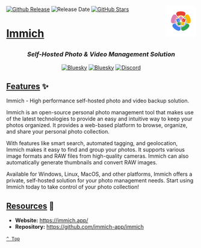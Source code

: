 <a name="top" href="docker-compose.yml" target="_blank"><img height="80" align="right" src="assets/icon.png" alt="Immich" /></a>

[![Github Release][github-release]](https://github.com/immich-app/immich/releases/tag/v1.134.0)
![Release Date][release-date]
[![GitHub Stars][github-stars]](https://github.com/immich-app/immich)

<h1>

[Immich](docker-compose.yml)

</h1>

<div align="center">

### _Self-Hosted Photo &amp; Video Management Solution_

<a href="https://bsky.app/profile/aever.au" target="_blank"><img alt="Bluesky" src="https://img.shields.io/badge/Bluesky-0085ff?style=flat-square&logo=bluesky&logoColor=white" /></a>
<a href="mailto:github.discharge208@passfwd.com" target="_blank"><img alt="Bluesky" src="https://img.shields.io/badge/Email-00B4F0?style=flat-square&logo=maildotru&logoColor=white" /></a>
<a href="https://discord.com/users/146165361333633024" target="_blank"><img alt="Discord" src="https://img.shields.io/badge/Discord-5865f2?style=flat-square&logo=discord&logoColor=white" /></a>

</div>

## [Features](#top) ✨

Immich - High performance self-hosted photo and video backup solution.

Immich is an open-source personal photo management tool that makes use of the latest technologies to provide an easy and intuitive way to keep your photos organized. It provides a web-based platform to browse, organize, and share your personal photo collection.

With features like smart search, automated tagging, and geolocation, Immich makes it easy to find and group your photos. It supports various image formats and RAW files from high-quality cameras. Immich can also automatically generate thumbnails and convert RAW images.

Available for Windows, Linux, MacOS, and other platforms, Immich offers a private, self-hosted solution for your photo management needs. Start using Immich today to take control of your photo collection!

## [Resources](#top) 📖

* **Website:** https://immich.app/
* **Repository:** https://github.com/immich-app/immich

[`^ Top`](#top)




[github-release]: https://img.shields.io/github/v/release/immich-app/immich?style=flat-square&labelColor=31383f
[release-date]: https://img.shields.io/github/release-date/immich-app/immich?style=flat-square&labelColor=31383f
[github-stars]: https://img.shields.io/github/stars/immich-app/immich
